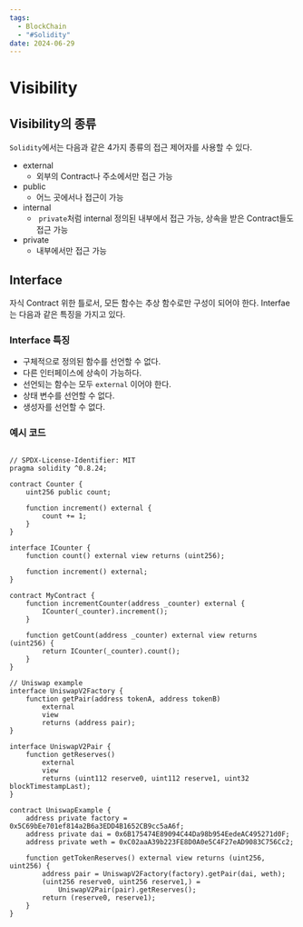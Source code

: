 ```yaml
---
tags:
  - BlockChain
  - "#Solidity"
date: 2024-06-29
---
```

# Visibility

## Visibility의 종류

`Solidity`에서는 다음과 같은 4가지 종류의 접근 제어자를 사용할 수 있다.

- external
	- 외부의 Contract나 주소에서만 접근 가능
- public
	- 어느 곳에서나 접근이 가능
- internal
	-  `private`처럼 internal 정의된 내부에서 접근 가능, 상속을 받은 Contract들도 접근 가능
- private
	- 내부에서만 접근 가능


## Interface

자식 Contract 위한 틀로서, 모든 함수는 추상 함수로만 구성이 되어야 한다.
Interfae는 다음과 같은 특징을 가지고 있다.

### Interface 특징

- 구체적으로 정의된 함수를 선언할 수 없다.
- 다른 인터페이스에 상속이 가능하다.
- 선언되는 함수는 모두 `external` 이어야 한다.
- 상태 변수를 선언할 수 없다.
- 생성자를 선언할 수 없다.

### 예시 코드

``` solidity

// SPDX-License-Identifier: MIT
pragma solidity ^0.8.24;

contract Counter {
    uint256 public count;

    function increment() external {
        count += 1;
    }
}

interface ICounter {
    function count() external view returns (uint256);

    function increment() external;
}

contract MyContract {
    function incrementCounter(address _counter) external {
        ICounter(_counter).increment();
    }

    function getCount(address _counter) external view returns (uint256) {
        return ICounter(_counter).count();
    }
}

// Uniswap example
interface UniswapV2Factory {
    function getPair(address tokenA, address tokenB)
        external
        view
        returns (address pair);
}

interface UniswapV2Pair {
    function getReserves()
        external
        view
        returns (uint112 reserve0, uint112 reserve1, uint32 blockTimestampLast);
}

contract UniswapExample {
    address private factory = 0x5C69bEe701ef814a2B6a3EDD4B1652CB9cc5aA6f;
    address private dai = 0x6B175474E89094C44Da98b954EedeAC495271d0F;
    address private weth = 0xC02aaA39b223FE8D0A0e5C4F27eAD9083C756Cc2;

    function getTokenReserves() external view returns (uint256, uint256) {
        address pair = UniswapV2Factory(factory).getPair(dai, weth);
        (uint256 reserve0, uint256 reserve1,) =
            UniswapV2Pair(pair).getReserves();
        return (reserve0, reserve1);
    }
}

```

